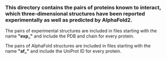 <h3>This directory contains the pairs of proteins known to interact, which three-dimensional structures have been reported experimentally as well as predicted by AlphaFold2.</h3>
<p></p>The pairs of experimental structures are included in files starting with the name <b>"exp_"</b> and include the PDB and chain for every protein.</p>
<p></p>The pairs of AlphaFold structures are included in files starting with the name <b>"af_"</b> and include the UniProt ID for every protein.</p>
